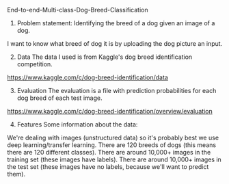 End-to-end-Multi-class-Dog-Breed-Classification

1. Problem statement:
Identifying the breed of a dog given an image of a dog.

I want to know what breed of dog it is by uploading the dog picture an input.

2. Data
The data I used is from Kaggle's dog breed identification competition.

https://www.kaggle.com/c/dog-breed-identification/data

3. Evaluation
The evaluation is a file with prediction probabilities for each dog breed of each test image.

https://www.kaggle.com/c/dog-breed-identification/overview/evaluation

4. Features
Some information about the data:

We're dealing with images (unstructured data) so it's probably best we use deep learning/transfer learning. There are 120 breeds of dogs (this means there are 120 different classes). There are around 10,000+ images in the training set (these images have labels). There are around 10,000+ images in the test set (these images have no labels, because we'll want to predict them).
